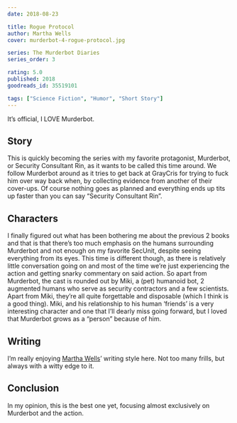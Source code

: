 ```yaml
---
date: 2018-08-23

title: Rogue Protocol
author: Martha Wells
cover: murderbot-4-rogue-protocol.jpg

series: The Murderbot Diaries
series_order: 3

rating: 5.0
published: 2018
goodreads_id: 35519101

tags: ["Science Fiction", "Humor", "Short Story"]
---
```


It’s official, I LOVE Murderbot.

<!--more-->

## Story

This is quickly becoming the series with my favorite protagonist, Murderbot, or Security Consultant Rin, as it wants to be called this time around. We follow Murderbot around as it tries to get back at GrayCris for trying to fuck him over way back when, by collecting evidence from another of their cover-ups. Of course nothing goes as planned and everything ends up tits up faster than you can say “Security Consultant Rin”.

## Characters

I finally figured out what has been bothering me about the previous 2 books and that is that there’s too much emphasis on the humans surrounding Murderbot and not enough on my favorite SecUnit, despite seeing everything from its eyes. This time is different though, as there is relatively little conversation going on and most of the time we’re just experiencing the action and getting snarky commentary on said action. So apart from Murderbot, the cast is rounded out by Miki, a (pet) humanoid bot, 2 augmented humans who serve as security contractors and a few scientists. Apart from Miki, they’re all quite forgettable and disposable (which I think is a good thing). Miki, and his relationship to his human ‘friends’ is a very interesting character and one that I’ll dearly miss going forward, but I loved that Murderbot grows as a “person” because of him.

## Writing

I’m really enjoying [Martha Wells](../_authors/martha-wells.md)’ writing style here. Not too many frills, but always with a witty edge to it.

## Conclusion

In my opinion, this is the best one yet, focusing almost exclusively on Murderbot and the action.
